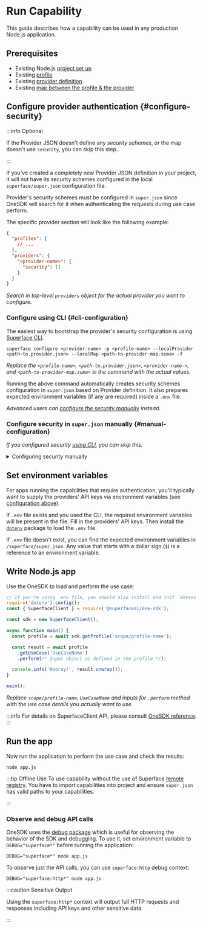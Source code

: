 # Run Capability

This guide describes how a capability can be used in any production Node.js application.

## Prerequisites

- Existing Node.js [project set up](./setup-the-environment.md)
- Existing [profile](./create-new-capability)
- Existing [provider definition](./add-new-provider.md)
- Existing [map between the profile & the provider](./map-capability-to-provider.md)

<!--
TODO: offline/fork/transfering to local setup guide

## Import capability to the project

The capability needs to be first imported to your application. Depending on your previous steps, you may have created the capability in an isolated project. In that case, you will need to copy the files over to your production application.

:::info
It is recommended (although not necessary) to place the files onto the same relative paths.
:::

### Comlink files

1. Place Profile document (`*.supr`) and its compiled version (`*.ast.json`) to your project
2. Place Map document (`*.suma`) and its compiled version (`*.ast.json`) to your project
3. Place Provider document (`*.provider.json`) to your project

### Superface configuration

1. If `.env` file is present, place it in the root of your project (or merge contents if you have one already existing)
2. Place the entire `superface` directory to your project

#### Ensure `super.json` has valid paths

1. Open `/superface/super.json`
2. Search for all references to `.supr`, `.suma` & `.json` files
3. Make sure the relative path references are correct
-->

## Configure provider authentication {#configure-security}

:::info Optional

If the Provider JSON doesn't define any _security schemes_, or the map doesn't use `security`, you can skip this step.

:::

If you've created a completely new Provider JSON definition in your project, it will not have its security schemes configured in the local `superface/super.json` configuration file.

Provider's security schemes must be configured in `super.json` since OneSDK will search for it when authenticating the requests during use case perform.

The specific provider section will look like the following example:

```json title="superface/super.json" {6-8}
{
  "profiles": {
    // ...
  },
  "providers": {
    "<provider-name>": {
      "security": []
    }
  }
}
```

_Search in top-level `providers` object for the actual provider you want to configure._

### Configure using CLI {#cli-configuration}

The easiest way to bootstrap the provider's security configuration is using [Superface CLI](/reference/cli).

```shell
superface configure <provider-name> -p <profile-name> --localProvider <path-to.provider.json> --localMap <path-to-provider-map.suma> -f
```

_Replace the `<profile-name>`, `<path-to.provider.json>`, `<provider-name->`, and `<path-to-provider-map.suma>` in the command with the actual values._

Running the above command automatically creates security schemes configuration in `super.json` based on Provider definition. It also prepares expected environment variables (if any are required) inside a `.env` file.

_Advanced users can [configure the security manually](#manual-configuration) instead._

### Configure security in `super.json` manually {#manual-configuration}

_If you configured security [using CLI](#cli-configuration), you can skip this._

<details>
  <summary>Configuring security manually</summary>

You'll need to provide a configuration based on the security scheme type. Currently the following schemes can be used:

- [Configure Basic Auth](#basic-auth)
- [Configure Bearer Token](#bearer-token)
- [Configure API key in header or query](#api-key)

#### Reading environment variables in `super.json` {#envs}

You can be prepend any value assigned in `super.json` with a dollar sign (`$`) to reference an environment variable.

```json
{
  // ...
  "token": "$PROVIDER_API_TOKEN"
  // ...
}
```

_When evaluating the above configuration, OneSDK will look for `PROVIDER_API_TOKEN` value in environment variables._

#### Configure Basic Auth scheme {#basic-auth}

Use the following config and reference an existing security scheme from the Provider's JSON definition by an identifier.

```json title="superface/super.json" {8-12}
{
  "profiles": {
    // ...
  },
  "providers": {
    "<provider-name>": {
      "security": [
        {
          "id": "<scheme-id>",
          "username": "$PROVIDER_USERNAME", // will read `PROVIDER_USERNAME` from environment
          "password": "$PROVIDER_PASSWORD" // will read `PROVIDER_PASSWORD` from environment
        }
      ]
    }
  }
}
```

_Replace `<scheme-id>` with the actual security scheme ID defined in the Provider JSON document. You can use your own values for `username` & `password`. However it's a common practice to supply these values via [environment variables](#envs)._

#### Configure Bearer Token scheme {#bearer-token}

Use the following config and reference an existing security scheme from the Provider's JSON definition by an identifier.

```json title="superface/super.json" {8-11}
{
  "profiles": {
    // ...
  },
  "providers": {
    "<provider-name>": {
      "security": [
        {
          "id": "<scheme-id>",
          "token": "$PROVIDER_API_TOKEN" // will read `PROVIDER_API_TOKEN` from environment
        }
      ]
    }
  }
}
```

_Replace `<scheme-id>` with the actual security scheme ID defined in the provider JSON document. You can use your own value for `token`. However it's a common practice to supply these via [environment variables](#envs)._

#### Configure API key in headers or query {#api-key}

Use the following config and reference an existing security scheme from the Provider's JSON definition by an identifier.

```json title="superface/super.json" {8-11}
{
  "profiles": {
    // ...
  },
  "providers": {
    "<provider-name>": {
      "security": [
        {
          "id": "<scheme-id>",
          "apikey": "$PROVIDER_API_KEY" // will read `PROVIDER_API_KEY` from environment
        }
      ]
    }
  }
}
```

_Replace `<scheme-id>` with the actual security scheme ID defined in the provider JSON document. You can use your own value for `apikey`. However it's a common practice to supply these via [environment variables](#envs)._

</details>

## Set environment variables

For apps running the capabilities that require authentication, you'll typically want to supply the providers' API keys via environment variables (see [configuration above](#configure-security)).

If `.env` file exists and you used the CLI, the required environment variables will be present in the file. Fill in the providers' API keys. Then install the [`dotenv`](https://www.npmjs.com/package/dotenv) package to load the `.env` file.

If `.env` file doesn't exist, you can find the expected environment variables in `/superface/super.json`. Any value that starts with a dollar sign (`$`) is a reference to an environment variable.

## Write Node.js app

Use the OneSDK to load and perform the use case:

```javascript title="app.js" {8,11,12}
// If you're using .env file, you should also install and init `dotenv` package
require('dotenv').config();
const { SuperfaceClient } = require('@superfaceai/one-sdk');

const sdk = new SuperfaceClient();

async function main() {
  const profile = await sdk.getProfile('scope/profile-name');

  const result = await profile
    .getUseCase('UseCaseName')
    .perform(/* Input object as defined in the profile */);

  console.info('Hooray!', result.unwrap());
}

main();
```

_Replace `scope/profile-name`, `UseCaseName` and inputs for `.perform` method with the use case details you actually want to use._

:::info
For details on SuperfaceClient API, please consult [OneSDK reference](/reference/one-sdk-js).
:::

## Run the app

Now run the application to perform the use case and check the results:

```shell
node app.js
```

:::tip Offline Use
To use capability without the use of Superface [remote registry](https://superface.ai/catalog). You have to import capabilities into project and ensure `super.json` has valid paths to your capabilities.

<!-- TODO: link to offline use guide -->

:::

### Observe and debug API calls

OneSDK uses the [debug package](https://github.com/visionmedia/debug) which is useful for observing the behavior of the SDK and debugging. To use it, set environment variable to `DEBUG="superface*"` before running the application:

```shell
DEBUG="superface*" node app.js
```

To observe just the API calls, you can use `superface:http` debug context:

```shell
DEBUG="superface:http*" node app.js
```

:::caution Sensitive Output

Using the `superface:http*` context will output full HTTP requests and responses including API keys and other sensitive data.

:::

<!-- :::note Other debug contexts
There are mutiple parts of Superface, which implemented this package and created debug context, you can find more about these contexts in [OneSDK repository](https://github.com/superfaceai/one-sdk-js#usage) or [Parser repository](https://github.com/superfaceai/parser) on Github.
::: -->
